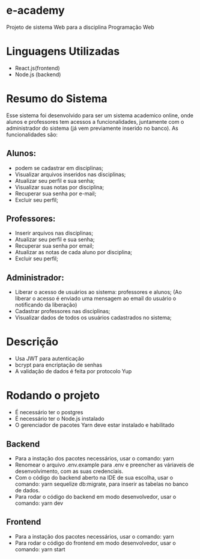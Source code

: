 # e-academy
Projeto de sistema Web para a disciplina Programação Web

# Linguagens Utilizadas
* React.js(frontend)
* Node.js (backend)

# Resumo do Sistema
Esse sistema foi desenvolvido para ser um sistema academico online, onde alunos e professores tem acessos a funcionalidades, juntamente com o administrador do sistema (já vem previamente inserido no banco).
As funcionalidades são:

## Alunos:
* podem se cadastrar em disciplinas;
* Visualizar arquivos inseridos nas disciplinas;
* Atualizar seu perfil e sua senha;
* Visualizar suas notas por disciplina;
* Recuperar sua senha por e-mail;
* Excluir seu perfil;

## Professores:
* Inserir arquivos nas disciplinas;
* Atualizar seu perfil e sua senha;
* Recuperar sua senha por email;
* Atualizar as notas de cada aluno por disciplina;
* Excluir seu perfil;

## Administrador:
* Liberar o acesso de usuários ao sistema: professores e alunos; (Ao liberar o acesso é enviado uma mensagem ao email do usuário o notificando da liberação)
* Cadastrar professores nas disciplinas;
* Visualizar dados de todos os usuários cadastrados no sistema;

# Descrição
* Usa JWT para autenticação
* bcrypt para encriptação de senhas
* A validação de dados é feita por protocolo Yup

# Rodando o projeto
* É necessário ter o postgres
* É necessário ter o Node.js instalado
* O gerenciador de pacotes Yarn deve estar instalado e habilitado
## Backend
* Para a instação dos pacotes necessários, usar o comando: yarn
* Renomear o arquivo .env.example para .env e preencher as váriaveis de desenvolvimento, com as suas credenciais.
* Com o código do backend aberto na IDE de sua escolha, usar o comando: yarn sequelize db:migrate, para inserir as tabelas no banco de dados.
* Para rodar o código do backend em modo desenvolvedor, usar o comando: yarn dev 
## Frontend
* Para a instação dos pacotes necessários, usar o comando: yarn
* Para rodar o código do frontend em modo desenvolvedor, usar o comando: yarn start
